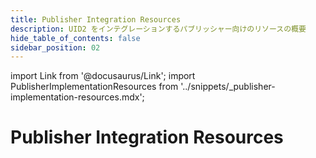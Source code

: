 ```yaml
---
title: Publisher Integration Resources
description: UID2 をインテグレーションするパブリッシャー向けのリソースの概要
hide_table_of_contents: false
sidebar_position: 02
---
```


import Link from '@docusaurus/Link';
import PublisherImplementationResources from '../snippets/_publisher-implementation-resources.mdx';

# Publisher Integration Resources

<PublisherImplementationResources/>
